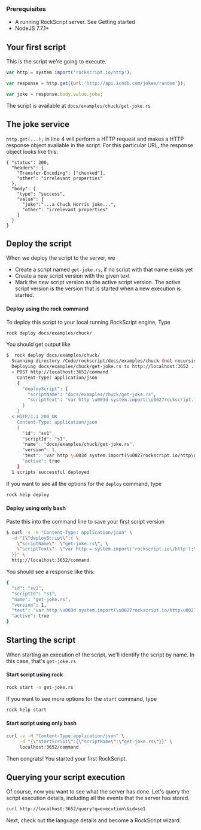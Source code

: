 ### Prerequisites

 * A running RockScript server.  See <a onclick="show('getting-started')">Getting started</a> 
 * NodeJS 7.7.1+

## Your first script

This is the script we're going to execute.

```javascript
var http = system.import('rockscript.io/http');

var response = http.get({url:'http://api.icndb.com/jokes/random'});

var joke = response.body.value.joke;
```

The script is available at `docs/examples/chuck/get-joke.rs`

## The joke service 

`http.get(...);` in line 4 will perform a HTTP request and makes 
a HTTP response object available in the script.  For this particular URL,
the response object looks like this:

```
{ "status": 200,
  "headers": { 
    "Transfer-Encoding": ["chunked"],
    "other": "irrelevant properties"
  },
  "body": {
    "type": "success",
    "value": {
      "joke":"...a Chuck Norris joke...",
      "other": "irrelevant properties"
    }
  }
}
```

## Deploy the script

When we deploy the script to the server, we 
* Create a script named `get-joke.rs`, if no script with that name exists yet
* Create a new script version with the given text
* Mark the new script version as the active script version.  The active script version is the version that is started 
  when a new execution is started.   

#### Deploy using the rock command

To deploy this script to your local running RockScript engine, Type

```bash
rock deploy docs/examples/chuck/
```

You should get output like 

```bash
$  rock deploy docs/examples/chuck/
  Scanning directory /Code/rockscript/docs/examples/chuck (not recursive) for files matching .*\.rs(t)?
  Deploying docs/examples/chuck/get-joke.rs to http://localhost:3652 ...
  > POST http://localhost:3652/command
    Content-Type: application/json
    {
      "deployScript": {
        "scriptName": "docs/examples/chuck/get-joke.rs",
        "scriptText": "var http \u003d system.import(\u0027rockscript.io/http\u0027);\n\nvar response \u003d http.get({url:\...
      }
    }
  < HTTP/1.1 200 OK
    Content-Type: application/json
    {
      "id": "sv1",
      "scriptId": "s1",
      "name": "docs/examples/chuck/get-joke.rs",
      "version": 1,
      "text": "var http \u003d system.import(\u0027rockscript.io/http\u0027);\n\nvar response \u003d http.get({url:\u0027htt...
      "active": true
    }
  1 scripts successful deployed
```

If you want to see all the options for the `deploy` command, type

```bash
rock help deploy
```

#### Deploy using only bash 

Paste this into the command line to save your first script version
 
```bash
$ curl -v -H "Content-Type: application/json" \
  -d "{\"deployScript\":{ \
    \"scriptName\": \"get-joke.rs\", \
    \"scriptText\": \"var http = system.import('rockscript.io\/http');\r\n\r\nvar response = http.get({url:'http:\/\/api.icndb.com\/jokes\/random'});\r\n\r\nvar joke = response.body.value.joke;\" \
  }}" \
  http://localhost:3652/command
```

You should see a response like this:

```bash
{
  "id": "sv1",
  "scriptId": "s1",
  "name": "get-joke.rs",
  "version": 1,
  "text": "var http \u003d system.import(\u0027rockscript.io/http\u0027);\r\n\r\nvar response \u003d http.get({url:\u0027http://api.icndb.com/jokes/random\u0027});\r\n\r\nvar joke \u003d response.body.value.joke;",
  "active": true
}
```

## Starting the script

When starting an execution of the script, we'll identify the script by name. In 
this case, that's `get-joke.rs`   

#### Start script using rock

```bash
rock start -n get-joke.rs
```

If you want to see more options for the `start` command, type

```bash
rock help start
``` 

#### Start script using only bash

```bash
curl -v -H "Content-Type:application/json" \
     -d "{\"startScript\":{\"scriptName\":\"get-joke.rs\"}}" \
     localhost:3652/command
```

Then congrats! You started your first RockScript.

## Querying your script execution

Of course, now you want to see what the server has done.  Let's query 
the script execution details, including all the events that the server 
has stored.

```bash
curl http://localhost:3652/query?q=execution\&id=se1
```

Next, check out the <a onclick="language">language details</a> 
and become a RockScript wizard.